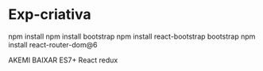 # Exp-criativa

npm install
npm install bootstrap
npm install react-bootstrap bootstrap
npm install react-router-dom@6

AKEMI BAIXAR 
ES7+ React redux